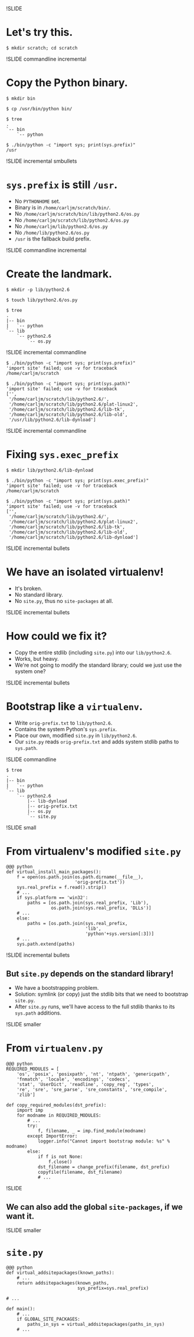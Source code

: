 !SLIDE

# Let's try this. #

    $ mkdir scratch; cd scratch

!SLIDE commandline incremental

# Copy the Python binary. #

    $ mkdir bin

    $ cp /usr/bin/python bin/

    $ tree
    .
    `-- bin
        `-- python

    $ ./bin/python -c "import sys; print(sys.prefix)"
    /usr

!SLIDE incremental smbullets

# `sys.prefix` is still `/usr`. #

* No `PYTHONHOME` set.
* Binary is in `/home/carljm/scratch/bin/`.
* No `/home/carljm/scratch/bin/lib/python2.6/os.py`
* No `/home/carljm/scratch/lib/python2.6/os.py`
* No `/home/carljm/lib/python2.6/os.py`
* No `/home/lib/python2.6/os.py`
* `/usr` is the fallback build prefix.

!SLIDE commandline incremental

# Create the landmark. #

    $ mkdir -p lib/python2.6

    $ touch lib/python2.6/os.py

    $ tree
    .
    |-- bin
    |   `-- python
    `-- lib
        `-- python2.6
            `-- os.py

!SLIDE incremental commandline

    $ ./bin/python -c "import sys; print(sys.prefix)"
    'import site' failed; use -v for traceback
    /home/carljm/scratch

    $ ./bin/python -c "import sys; print(sys.path)"
    'import site' failed; use -v for traceback
    ['',
     '/home/carljm/scratch/lib/python2.6/',
     '/home/carljm/scratch/lib/python2.6/plat-linux2',
     '/home/carljm/scratch/lib/python2.6/lib-tk',
     '/home/carljm/scratch/lib/python2.6/lib-old',
     '/usr/lib/python2.6/lib-dynload']

!SLIDE incremental commandline

# Fixing `sys.exec_prefix` #

    $ mkdir lib/python2.6/lib-dynload

    $ ./bin/python -c "import sys; print(sys.exec_prefix)"
    'import site' failed; use -v for traceback
    /home/carljm/scratch

    $ ./bin/python -c "import sys; print(sys.path)"
    'import site' failed; use -v for traceback
    ['',
     '/home/carljm/scratch/lib/python2.6/',
     '/home/carljm/scratch/lib/python2.6/plat-linux2',
     '/home/carljm/scratch/lib/python2.6/lib-tk',
     '/home/carljm/scratch/lib/python2.6/lib-old',
     '/home/carljm/scratch/lib/python2.6/lib-dynload']

!SLIDE incremental bullets

# We have an isolated virtualenv! #

* It's broken.
* No standard library.
* No `site.py`, thus no `site-packages` at all.

!SLIDE incremental bullets

# How could we fix it? #

* Copy the entire stdlib (including `site.py`) into our `lib/python2.6`.
* Works, but heavy.
* We're not going to modify the standard library; could we just use the system
  one?

!SLIDE incremental bullets

# Bootstrap like a `virtualenv`. #

* Write `orig-prefix.txt` to `lib/python2.6`.
* Contains the system Python's `sys.prefix`.
* Place our own, modified `site.py` in `lib/python2.6`.
* Our `site.py` reads `orig-prefix.txt` and adds system stdlib paths to
  `sys.path`.

!SLIDE commandline

    $ tree
    .
    |-- bin
    |   `-- python
    `-- lib
        `-- python2.6
            |-- lib-dynload
            |-- orig-prefix.txt
            |-- os.py
            `-- site.py


!SLIDE small

# From virtualenv's modified `site.py` #

    @@@ python
    def virtual_install_main_packages():
        f = open(os.path.join(os.path.dirname(__file__),
                              'orig-prefix.txt'))
        sys.real_prefix = f.read().strip()
        # ...
        if sys.platform == 'win32':
            paths = [os.path.join(sys.real_prefix, 'Lib'),
                     os.path.join(sys.real_prefix, 'DLLs')]
        # ...
        else:
            paths = [os.path.join(sys.real_prefix,
                                  'lib',
                                  'python'+sys.version[:3])]
        # ...
        sys.path.extend(paths)

!SLIDE incremental bullets

## But `site.py` depends on the standard library! ##

* We have a bootstrapping problem.
* Solution: symlink (or copy) just the stdlib bits that we need
  to bootstrap `site.py`.
* After `site.py` runs, we'll have access to the full stdlib thanks to its
  `sys.path` additions.

!SLIDE smaller

# From `virtualenv.py` #

    @@@ python
    REQUIRED_MODULES = [
        'os', 'posix', 'posixpath', 'nt', 'ntpath', 'genericpath',
        'fnmatch', 'locale', 'encodings', 'codecs',
        'stat', 'UserDict', 'readline', 'copy_reg', 'types',
        're', 'sre', 'sre_parse', 'sre_constants', 'sre_compile',
        'zlib']

    def copy_required_modules(dst_prefix):
        import imp
        for modname in REQUIRED_MODULES:
            # ...
            try:
                f, filename, _ = imp.find_module(modname)
            except ImportError:
                logger.info("Cannot import bootstrap module: %s" % modname)
            else:
                if f is not None:
                    f.close()
                dst_filename = change_prefix(filename, dst_prefix)
                copyfile(filename, dst_filename)
                # ...

!SLIDE

## We can also add the global `site-packages`, if we want it. ##

!SLIDE smaller

# `site.py` #

    @@@ python
    def virtual_addsitepackages(known_paths):
        # ...
        return addsitepackages(known_paths,
                               sys_prefix=sys.real_prefix)

    # ...

    def main():
        # ...
        if GLOBAL_SITE_PACKAGES:
            paths_in_sys = virtual_addsitepackages(paths_in_sys)
        # ...
